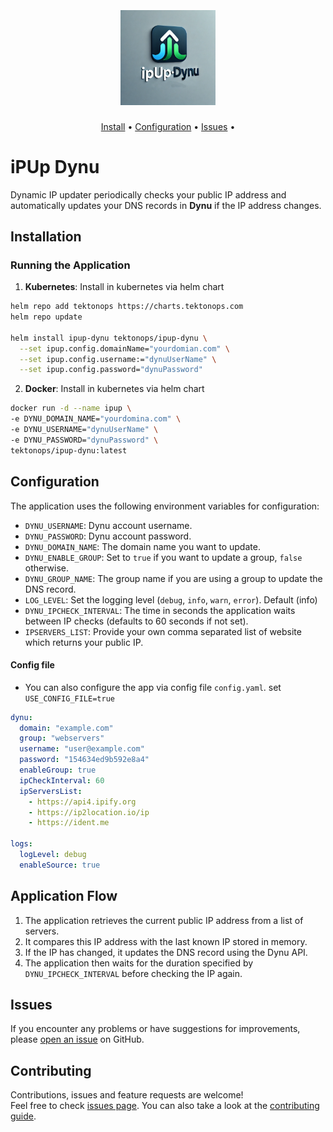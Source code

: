 <h2 align="center">
  <br>
  <p align="center"><img width=30% src=".github/img/logo.png"></p>
</h2>


<p align="center">
  <a href="#installation">Install</a> •
  <a href="#configuration">Configuration</a> •
  <a href="#issues">Issues</a> •
</p>

# iPUp Dynu

Dynamic IP updater periodically checks your public IP address and automatically updates your DNS records in **Dynu** if the IP address changes. 


## Installation

### Running the Application

1. **Kubernetes**:
   Install in kubernetes via helm chart

```bash
helm repo add tektonops https://charts.tektonops.com
helm repo update

helm install ipup-dynu tektonops/ipup-dynu \
  --set ipup.config.domainName="yourdomian.com" \
  --set ipup.config.username:="dynuUserName" \
  --set ipup.config.password="dynuPassword"

```

2. **Docker**:
   Install in kubernetes via helm chart

```bash
docker run -d --name ipup \
-e DYNU_DOMAIN_NAME="yourdomina.com" \
-e DYNU_USERNAME="dynuUserName" \
-e DYNU_PASSWORD="dynuPassword" \
tektonops/ipup-dynu:latest

```

## Configuration

The application uses the following environment variables for configuration:

- `DYNU_USERNAME`: Dynu account username.
- `DYNU_PASSWORD`: Dynu account password.
- `DYNU_DOMAIN_NAME`: The domain name you want to update.
- `DYNU_ENABLE_GROUP`: Set to `true` if you want to update a group, `false` otherwise.
- `DYNU_GROUP_NAME`: The group name if you are using a group to update the DNS record.
- `LOG_LEVEL`: Set the logging level (`debug`, `info`, `warn`, `error`). Default (info)
- `DYNU_IPCHECK_INTERVAL`: The time in seconds the application waits between IP checks (defaults to 60 seconds if not set).
- `IPSERVERS_LIST`: Provide your own comma separated list of website which returns your public IP.




#### Config file
- You can also configure the app via config file `config.yaml`. set `USE_CONFIG_FILE=true`
```yaml
dynu:
  domain: "example.com"
  group: "webservers"
  username: "user@example.com"
  password: "154634ed9b592e8a4"
  enableGroup: true
  ipCheckInterval: 60
  ipServersList:
    - https://api4.ipify.org
    - https://ip2location.io/ip
    - https://ident.me

logs:
  logLevel: debug
  enableSource: true
```

## Application Flow

1. The application retrieves the current public IP address from a list of servers.
2. It compares this IP address with the last known IP stored in memory.
3. If the IP has changed, it updates the DNS record using the Dynu API.
4. The application then waits for the duration specified by `DYNU_IPCHECK_INTERVAL` before checking the IP again.

## Issues
If you encounter any problems or have suggestions for improvements, please [open an issue](https://github.com/tektonops/ipup-dynu/issues) on GitHub.

## Contributing

Contributions, issues and feature requests are welcome!<br/>Feel free to check
[issues page](https://github.com/tektonops/ipup-dynu/issues). You can also take a look
at the [contributing guide](https://github.com/tektonops/ipup-dynu/blob/main/CONTRIBUTING.md).
